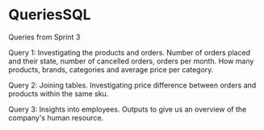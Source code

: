 # QueriesSQL
Queries from Sprint 3

Query 1: 
Investigating the products and orders. Number of orders placed and their state, number of cancelled orders, orders per month. How many products, brands, categories and average price per category.

Query 2:
Joining tables. Investigating price difference between orders and products within the same sku. 

Query 3:
Insights into employees. Outputs to give us an overview of the company's human resource. 
